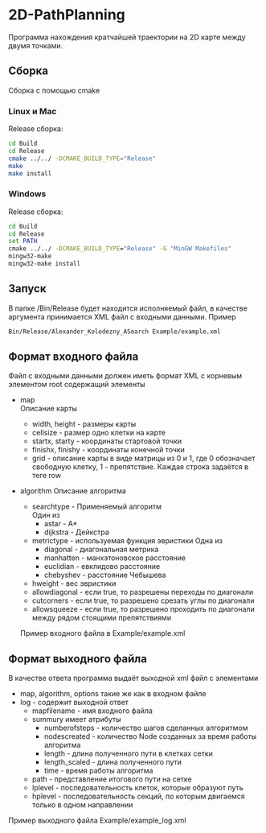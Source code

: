 # 2D-PathPlanning
Программа нахождения кратчайшей траектории на 2D карте между двумя точками.

## Сборка
Сборка с помощью cmake

### Linux и Mac
Release сборка:
```bash
cd Build
cd Release
cmake ../../ -DCMAKE_BUILD_TYPE="Release"
make
make install
```

### Windows
Release сборка:
```cmd
cd Build
cd Release
set PATH
cmake ../../ -DCMAKE_BUILD_TYPE="Release" -G "MinGW Makefiles"
mingw32-make
mingw32-make install
```

## Запуск
В папке /Bin/Release будет находится исполняемый файл, в качестве аргумента принимается XML файл с входными данными.
Пример
```bash
Bin/Release/Alexander_Kolodezny_ASearch Example/example.xml
```

## Формат входного файла
Файл с входными данными должен иметь формат XML с корневым элементом root содержащий элементы
* map  
 Описание карты
  * width, height - размеры карты
  * cellsize - размер одно клетки на карте
  * startx, starty - координаты стартовой точки
  * finishx, finishy - координаты конечной точки
  * grid - описание карты в виде матрицы из 0 и 1, где 0 обозначает свободную клетку, 1 - препятствие. Каждая строка задаётся в теге row
* algorithm 
 Описание алгоритма
  * searchtype - Применяемый алгоритм  
  Один из
    * astar - A*
    * dijkstra - Дейкстра
  * metrictype - используемая функция эвристики
  Одна из
    * diagonal - диагональная метрика
    * manhatten - манхэтоновское расстояние
    * euclidian - евклидово расстояние
    * chebyshev - расстояние Чебышева
  * hweight - вес эвристики
  * allowdiagonal - если true, то разрешены переходы по диагонали
  * cutcorners - если true, то разрешено срезать углы по диагонали
  * allowsqueeze - если true, то разрешено проходить по диагонали между рядом стоящими препятствиями

  Пример входного файла в Example/example.xml
## Формат выходного файла
В качестве ответа программа выдаёт выходной xml файл с элементами
* map, algorithm, options такие же как в входном файле
* log - содержит выходной ответ
  * mapfilename - имя входного файла
  * summury имеет атрибуты
    * numberofsteps - количество шагов сделанных алгоритмом
    * nodescreated - количество Node созданных за время работы алгоритма
    * length - длина полученного пути в клетках сетки
    * length_scaled - длина полученного пути
    * time - время работы алгоритма
  * path - представление итогового пути на сетке
  * lplevel - последовательность клеток, которые образуют путь
  * hplevel - последовательность секций, по которым двигаемся только в одном направлении

Пример выходного файла Example/example_log.xml